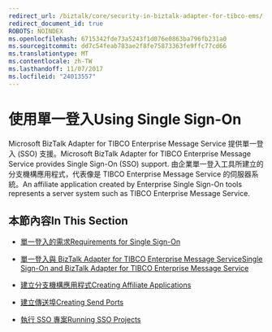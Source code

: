 ```yaml
---
redirect_url: /biztalk/core/security-in-biztalk-adapter-for-tibco-ems/
redirect_document_id: true
ROBOTS: NOINDEX
ms.openlocfilehash: 6715342fde73a5243f1d076e0863ba796fb231a0
ms.sourcegitcommit: dd7c54feab783ae2f8fe75873363fe9ffc77cd66
ms.translationtype: MT
ms.contentlocale: zh-TW
ms.lasthandoff: 11/07/2017
ms.locfileid: "24013557"
---
```

# <a name="using-single-sign-on"></a><span data-ttu-id="62a7a-101">使用單一登入</span><span class="sxs-lookup"><span data-stu-id="62a7a-101">Using Single Sign-On</span></span>
<span data-ttu-id="62a7a-102">Microsoft BizTalk Adapter for TIBCO Enterprise Message Service 提供單一登入 (SSO) 支援。</span><span class="sxs-lookup"><span data-stu-id="62a7a-102">Microsoft BizTalk Adapter for TIBCO Enterprise Message Service provides Single Sign-On (SSO) support.</span></span> <span data-ttu-id="62a7a-103">由企業單一登入工具所建立的分支機構應用程式，代表像是 TIBCO Enterprise Message Service 的伺服器系統。</span><span class="sxs-lookup"><span data-stu-id="62a7a-103">An affiliate application created by Enterprise Single Sign-On tools represents a server system such as TIBCO Enterprise Message Service.</span></span>  
  
## <a name="in-this-section"></a><span data-ttu-id="62a7a-104">本節內容</span><span class="sxs-lookup"><span data-stu-id="62a7a-104">In This Section</span></span>  
  
-   [<span data-ttu-id="62a7a-105">單一登入的需求</span><span class="sxs-lookup"><span data-stu-id="62a7a-105">Requirements for Single Sign-On</span></span>](../core/requirements-for-single-sign-on4.md)  
  
-   [<span data-ttu-id="62a7a-106">單一登入與 BizTalk Adapter for TIBCO Enterprise Message Service</span><span class="sxs-lookup"><span data-stu-id="62a7a-106">Single Sign-On and BizTalk Adapter for TIBCO Enterprise Message Service</span></span>](../core/single-sign-on-and-biztalk-adapter-for-tibco-enterprise-message-service.md)  
  
-   [<span data-ttu-id="62a7a-107">建立分支機構應用程式</span><span class="sxs-lookup"><span data-stu-id="62a7a-107">Creating Affiliate Applications</span></span>](../core/creating-affiliate-applications5.md)  
  
-   [<span data-ttu-id="62a7a-108">建立傳送埠</span><span class="sxs-lookup"><span data-stu-id="62a7a-108">Creating Send Ports</span></span>](../core/creating-send-ports1.md)  
  
-   [<span data-ttu-id="62a7a-109">執行 SSO 專案</span><span class="sxs-lookup"><span data-stu-id="62a7a-109">Running SSO Projects</span></span>](../core/running-sso-projects2.md)